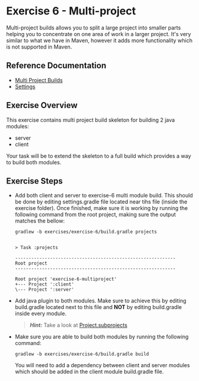 # Exercise 6 - Multi-project

Multi-project builds allows you to split a large project into smaller parts helping you to concentrate on one area of work in a larger project.
It's very similar to what we have in Maven, however it adds more functionality which is not supported in Maven.

## Reference Documentation

- [Multi Project Builds](https://guides.gradle.org/creating-multi-project-builds/)
- [Settings](https://docs.gradle.org/current/dsl/org.gradle.api.initialization.Settings.html)

## Exercise Overview

This exercise contains multi project build skeleton for building 2 java modules:
* server
* client

Your task will be to extend the skeleton to a full build which provides a way to build both modules. 

## Exercise Steps

- Add both client and server to exercise-6 multi module build. This should be done by editing settings.gradle file located near tihs file (inside the exercise folder).
Once finished, make sure it is working by running the following command from the root project, making sure the output matches the bellow:

    ```
    gradlew -b exercises/exercise-6/build.gradle projects


    > Task :projects

    ------------------------------------------------------------
    Root project
    ------------------------------------------------------------

    Root project 'exercise-6-multiproject'
    +--- Project ':client'
    \--- Project ':server'
    ```

- Add java plugin to both modules. Make sure to achieve this by editing build.gradle located next to this file and **NOT** by editing build.gradle inside every module.

    >**_Hint:_** Take a look at [Project.subprojects](https://docs.gradle.org/current/javadoc/org/gradle/api/Project.html#subprojects-groovy.lang.Closure-)

- Make sure you are able to build both modules by running the following command:

    ``` gradlew -b exercises/exercise-6/build.gradle build ```

    You will need to add a dependency between client and server modules which should be added in the client module build.gradle file.
